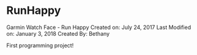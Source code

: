 # RunHappy
Garmin Watch Face - Run Happy
Created on: July 24, 2017
Last Modified on: January 3, 2018
Created By: Bethany

First programming project!
